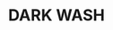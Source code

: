 ---
title: "DARK WASH"
price: "TBA"
desc: "Opis nije dostupan"
img_path: "/assets/img/A.MIG-1008.jpg"
brand: AMMO
available: true
cat: "weathering"
subcat: "ENAMEL WASHES (35 mL)"
subsubcat: "SS"
---